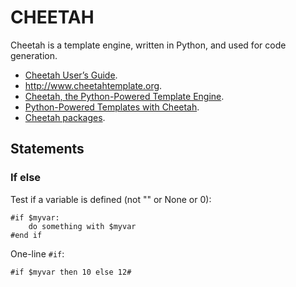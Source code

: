 CHEETAH
=======

Cheetah is a template engine, written in Python, and used for code generation.

 * [Cheetah User’s Guide](http://pythonhosted.org/Cheetah/users_guide/).
 * <http://www.cheetahtemplate.org>.
 * [Cheetah, the Python-Powered Template Engine](http://pythonhosted.org/Cheetah/).
 * [Python-Powered Templates with Cheetah](http://www.onlamp.com/pub/a/python/2005/01/13/cheetah.html).
 * [Cheetah packages](https://pypi.python.org/pypi/Cheetah).

## Statements

### If else

Test if a variable is defined (not "" or None or 0):
```cheetah
#if $myvar:
	do something with $myvar
#end if
```

One-line `#if`:
```cheetah
#if $myvar then 10 else 12#
```

